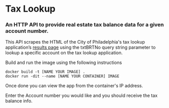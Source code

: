 # Tax Lookup

### An HTTP API to provide real estate tax balance data for a given account number.

This API scrapes the HTML of the City of Philadelphia's tax lookup application’s <a href="http://www.phila.gov/revenue/realestatetax/?txtBRTNo=883309050">results page</a> using the txtBRTNo query string parameter to lookup a specific account on the tax lookup application.

Build and run the image using the following instructions
```
docker build -t [NAME YOUR IMAGE] .
docker run -dit --name [NAME YOUR CONTAINER] IMAGE
```
<p>Once done you can view the app from the container's IP address.</p>
<p>Enter the Account number you would like and you should receive the tax balance info.</p> 
